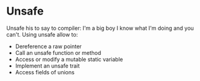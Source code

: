# Unsafe

Unsafe his to say to compiler: I'm a big boy I know what I'm doing and you can't.
Using unsafe allow to:

* Dereference a raw pointer
* Call an unsafe function or method
* Access or modify a mutable static variable
* Implement an unsafe trait
* Access fields of unions 


